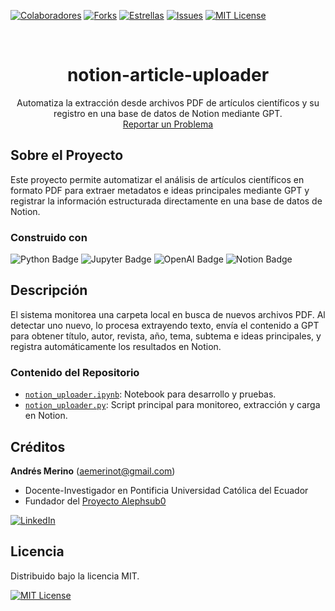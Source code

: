 <!-- Encabezado -->
[![Colaboradores][contributors-shield]][contributors-url]
[![Forks][forks-shield]][forks-url]
[![Estrellas][stars-shield]][stars-url]
[![Issues][issues-shield]][issues-url]
[![MIT License][license-shield]][license-url]

<!-- Título -->
<br />
<div align="center">

<h1 align="center">notion-article-uploader</h1>
  <p align="center">
    Automatiza la extracción desde archivos PDF de artículos científicos y su registro en una base de datos de Notion mediante GPT.
    <br />
    <a href="https://github.com/andres-merino/notion-article-uploader/issues">Reportar un Problema</a>
  </p>
</div>

<!-- Cuerpo -->
## Sobre el Proyecto

Este proyecto permite automatizar el análisis de artículos científicos en formato PDF para extraer metadatos e ideas principales mediante GPT y registrar la información estructurada directamente en una base de datos de Notion.

### Construido con

![Python Badge](https://img.shields.io/badge/Python-3776AB?logo=python&logoColor=fff&style=for-the-badge) 
![Jupyter Badge](https://img.shields.io/badge/Jupyter-F37626?logo=jupyter&logoColor=fff&style=for-the-badge)
![OpenAI Badge](https://img.shields.io/badge/OpenAI-412991?logo=openai&logoColor=fff&style=for-the-badge) 
![Notion Badge](https://img.shields.io/badge/Notion-000000?logo=notion&logoColor=fff&style=for-the-badge)


## Descripción

El sistema monitorea una carpeta local en busca de nuevos archivos PDF. Al detectar uno nuevo, lo procesa extrayendo texto, envía el contenido a GPT para obtener título, autor, revista, año, tema, subtema e ideas principales, y registra automáticamente los resultados en Notion.

### Contenido del Repositorio

- [`notion_uploader.ipynb`](/notion_uploader.ipynb): Notebook para desarrollo y pruebas.
- [`notion_uploader.py`](/notion_uploader.py): Script principal para monitoreo, extracción y carga en Notion.


## Créditos

**Andrés Merino** (aemerinot@gmail.com) 

- Docente-Investigador en Pontificia Universidad Católica del Ecuador  
- Fundador del [Proyecto Alephsub0](https://www.alephsub0.org/about/)

[![LinkedIn][linkedin-shield]][linkedin-url-aemt]

## Licencia

Distribuido bajo la licencia MIT.

[![MIT License][license-shield]][license-url]

<!-- MARKDOWN LINKS & IMAGES -->
[contributors-shield]: https://img.shields.io/github/contributors/andres-merino/notion-article-uploader.svg?style=for-the-badge
[contributors-url]: https://github.com/andres-merino/notion-article-uploader/graphs/contributors
[forks-shield]: https://img.shields.io/github/forks/andres-merino/notion-article-uploader.svg?style=for-the-badge
[forks-url]: https://github.com/andres-merino/notion-article-uploader/forks
[stars-shield]: https://img.shields.io/github/stars/andres-merino/notion-article-uploader?style=for-the-badge
[stars-url]: https://github.com/andres-merino/notion-article-uploader/stargazers
[issues-shield]: https://img.shields.io/github/issues/andres-merino/notion-article-uploader.svg?style=for-the-badge
[issues-url]: https://github.com/andres-merino/notion-article-uploader/issues
[license-shield]: https://img.shields.io/github/license/andres-merino/notion-article-uploader.svg?style=for-the-badge
[license-url]: https://es.wikipedia.org/wiki/Licencia_MIT
[linkedin-shield]: https://img.shields.io/badge/linkedin-%230077B5.svg?style=for-the-badge&logo=linkedin&logoColor=white
[linkedin-url-aemt]: https://www.linkedin.com/in/andrés-merino-010
